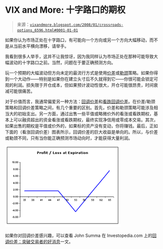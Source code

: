 <!--yml

类别：未分类

日期：2024-05-18 18:45:49

-->

# VIX and More: 十字路口的期权

> 来源：[`vixandmore.blogspot.com/2008/01/crossroads-options_6596.html#0001-01-01`](http://vixandmore.blogspot.com/2008/01/crossroads-options_6596.html#0001-01-01)

如果你认为市场正处在十字路口，有可能向一个方向或另一个方向大幅移动，而不是从当前水平横向漂移，请举手。

我看到很多人举手，这并不让我惊讶，因为我同样认为市场正处在那种可能导致大幅波动的十字路口之前。当然，问题在于要正确预测方向。

玩一个预期的大幅波动但方向未定的最流行方式是使用[价差](http://www.optionsxpress.com/educate/strategies/straddle.aspx)或[勒颈](http://www.optionsxpress.com/educate/strategies/strangle.aspx)策略。如果你得到一个大动作——特别是如果你在建立头寸后不久就得到它——你很可能会锁定可观的利润。损失限于开仓成本，但如果预计波动性很大，开仓可能很昂贵，时间衰减可能很痛苦。

对于价值而言，我通常偏爱另一种方法：[回调价差](http://www.optionsxpress.com/educate/strategies/callbackspread.aspx)和[看跌回调价差](http://www.optionsxpress.com/educate/strategies/putbackspread.aspx)。在价差/勒颈策略和回调价差策略之间，有几个重要的区别。首先，价差和勒颈策略可能涉及相当大的初始支出。另一方面，通过出售一些平值或略微价外的看涨或看跌期权，基本上可以融资超出的资金看涨或看跌期权，最终实现净信用或零成本交易。其次，如果出售的期权是平值或价外的，如果标的资产没有变动，你将赚钱。最后，正如下面的（看涨回调价差）图表所示，回调价差的巨大收益是单向的。所以，与价差或勒颈不同，只有当你能正确预测市场动向时，才能获得大量利润。

![](img/eeadcc737ec5e5f1c3de28fe4a106cbe.png)

如果你对回调价差感兴趣，可以查看 John Summa 在 Investopedia.com 上的[回调价差：突破交易者的好消息](http://www.investopedia.com/articles/optioninvestor/05/backspreads.asp)一文。

